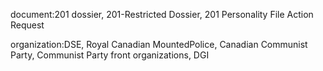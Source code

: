 document:201 dossier, 201-Restricted Dossier, 201 Personality File Action Request

organization:DSE, Royal Canadian MountedPolice, Canadian Communist Party, Communist Party front organizations, DGI

